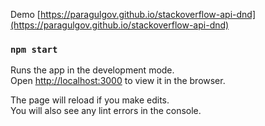 Demo [https://paragulgov.github.io/stackoverflow-api-dnd](https://paragulgov.github.io/stackoverflow-api-dnd)

### `npm start`

Runs the app in the development mode.\
Open [http://localhost:3000](http://localhost:3000) to view it in the browser.

The page will reload if you make edits.\
You will also see any lint errors in the console.
